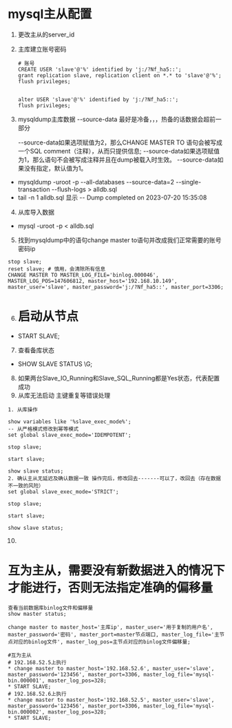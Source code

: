 # mysql主从配置

1. 更改主从的server_id
2. 主库建立账号密码

    ```
    # 账号
    CREATE USER 'slave'@'%' identified by 'j:/?Nf_ha5::';
    grant replication slave, replication client on *.* to 'slave'@'%';
    flush privileges;
    
    
    alter USER 'slave'@'%' identified by 'j:/?Nf_ha5::';
    flush privileges;
    ```

3. mysqldump主库数据 --source-data 最好是冷备，，，热备的话数据会超前一部分

   --source-data如果选项赋值为2，那么CHANGE MASTER TO 语句会被写成一个SQL comment（注释），从而只提供信息;
   --source-data如果选项赋值为1，那么语句不会被写成注释并且在dump被载入时生效。
   --source-data如果没有指定，默认值为1。

* mysqldump -uroot -p --all-databases --source-data=2 --single-transaction --flush-logs  > alldb.sql
* tail -n 1 alldb.sql 显示 -- Dump completed on 2023-07-20 15:35:08

4. 从库导入数据

* mysql -uroot -p < alldb.sql

5. 找到mysqldump中的语句change master to语句并改成我们正常需要的账号密码ip

```
stop slave;
reset slave; # 慎用，会清除所有信息
CHANGE MASTER TO MASTER_LOG_FILE='binlog.000046', MASTER_LOG_POS=147606812, master_host='192.168.10.149', master_user='slave', master_password='j:/?Nf_ha5::', master_port=3306;
```

6. # 启动从节点

* START SLAVE;

7. 查看备库状态

* SHOW SLAVE STATUS \G;

8. 如果两台Slave_IO_Running和Slave_SQL_Running都是Yes状态，代表配置成功
9. 从库无法启动 主键重复等错误处理
```
1. 从库操作

show variables like '%slave_exec_mode%';
-- 从严格模式修改到幂等模式
set global slave_exec_mode='IDEMPOTENT';

stop slave;

start slave;

show slave status;
2. 确认主从无延迟及确认数据一致 操作完后，修改回去-------可以了，改回去（存在数据不一致的风险）
set global slave_exec_mode='STRICT';

stop slave;

start slave;

show slave status;
```
10. 

# 互为主从，需要没有新数据进入的情况下才能进行，否则无法指定准确的偏移量

```
查看当前数据库binlog文件和偏移量
show master status;

change master to master_host='主库ip', master_user='用于复制的用户名', master_password='密码', master_port=master节点端口, master_log_file='主节点对应的binlog文件', master_log_pos=主节点对应的binlog文件偏移量;

#互为主从
# 192.168.52.5上执行
* change master to master_host='192.168.52.6', master_user='slave', master_password='123456', master_port=3306, master_log_file='mysql-bin.000001', master_log_pos=328;
* START SLAVE;
# 192.168.52.6上执行
* change master to master_host='192.168.52.5', master_user='slave', master_password='123456', master_port=3306, master_log_file='mysql-bin.000002', master_log_pos=328;
* START SLAVE;

```

